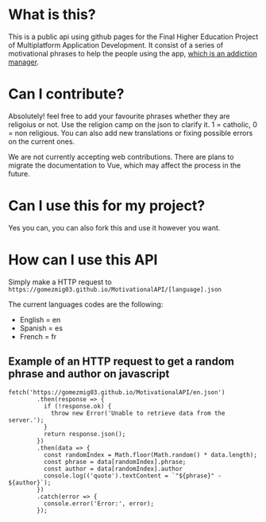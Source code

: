 # What is this?

This is a public api using github pages for the Final Higher Education Project of Multiplatform Application Development. It consist of a series of motivational phrases to help the people using the app, [which is an addiction manager](https://addiction-helper.vercel.app/). 

# Can I contribute?

Absolutely! feel free to add your favourite phrases whether they are religoius or not. Use the religion camp on the json to clarify it. 1 = catholic, 0 = non religious.
You can also add new translations or fixing possible errors on the current ones.

We are not currently accepting web contributions. There are plans to migrate the documentation to Vue, which may affect the process in the future.

# Can I use this for my project?

Yes you can, you can also fork this and use it however you want.

# How can I use this API

Simply make a HTTP request to
```https://gomezmig03.github.io/MotivationalAPI/[language].json```

The current languages codes are the following:
 * English = en
 * Spanish = es
 * French = fr

## Example of an HTTP request to get a random phrase and author on javascript
```
fetch('https://gomezmig03.github.io/MotivationalAPI/en.json')
        .then(response => {
          if (!response.ok) {
            throw new Error('Unable to retrieve data from the server.');
          }
          return response.json();
        })
        .then(data => {
          const randomIndex = Math.floor(Math.random() * data.length);
          const phrase = data[randomIndex].phrase;
          const author = data[randomIndex].author
          console.log(('quote').textContent = `"${phrase}" - ${author}`);
        })
        .catch(error => {
          console.error('Error:', error);
        });
```
